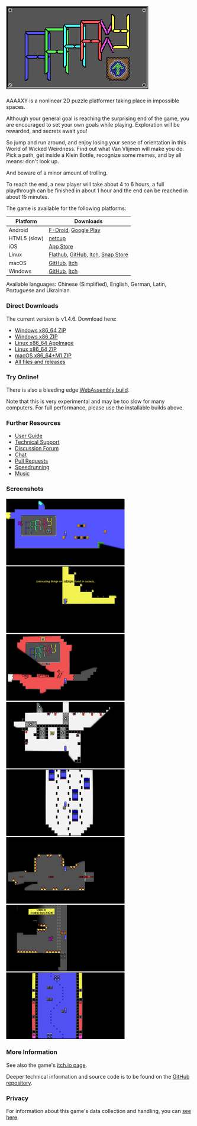## ![AAAAXY](logo.png)

AAAAXY is a nonlinear 2D puzzle platformer taking place in impossible
spaces.

Although your general goal is reaching the surprising end of the game,
you are encouraged to set your own goals while playing. Exploration will
be rewarded, and secrets await you!

So jump and run around, and enjoy losing your sense of orientation in
this World of Wicked Weirdness. Find out what Van Vlijmen will make you
do. Pick a path, get inside a Klein Bottle, recognize some memes, and by
all means: don't look up.

And beware of a minor amount of trolling.

To reach the end, a new player will take about 4 to 6 hours, a full
playthrough can be finished in about 1 hour and the end can be reached
in about 15 minutes.

The game is available for the following platforms:

| Platform     | Downloads                                                                                                                                                                                                           |
|--------------|---------------------------------------------------------------------------------------------------------------------------------------------------------------------------------------------------------------------|
| Android      | [F-Droid](https://f-droid.org/en/packages/io.github.divverent.aaaaxy/), [Google Play](https://play.google.com/store/apps/details?id=io.github.divverent.aaaaxy)                                                     |
| HTML5 (slow) | [netcup](https://rm.cloudns.org/aaaaxy/current/aaaaxy.html)                                                                                                                                                         |
| iOS          | [App Store](https://apps.apple.com/us/app/aaaaxy/id6447063878)                                                                                                                                                      |
| Linux        | [Flathub](https://flathub.org/apps/details/io.github.divverent.aaaaxy), [GitHub](https://github.com/divVerent/aaaaxy/releases), [Itch](https://divverent.itch.io/aaaaxy), [Snap Store](https://snapcraft.io/aaaaxy) |
| macOS        | [GitHub](https://github.com/divVerent/aaaaxy/releases), [Itch](https://divverent.itch.io/aaaaxy)                                                                                                                    |
| Windows      | [GitHub](https://github.com/divVerent/aaaaxy/releases), [Itch](https://divverent.itch.io/aaaaxy)                                                                                                                    |

Available languages: Chinese (Simplified), English, German, Latin,
Portuguese and Ukrainian.

### Direct Downloads

<!-- BEGIN DOWNLOAD LINKS TEMPLATE
The current version is VERSION. Download here:

  - [Windows x86_64 ZIP](https://github.com/divVerent/aaaaxy/releases/download/VERSION/aaaaxy-windows-amd64-VERSION.zip)
  - [Windows x86 ZIP](https://github.com/divVerent/aaaaxy/releases/download/VERSION/aaaaxy-windows-386-VERSION.zip)
  - [Linux x86_64 AppImage](https://github.com/divVerent/aaaaxy/releases/download/VERSION/AAAAXY-x86_64.AppImage)
  - [Linux x86_64 ZIP](https://github.com/divVerent/aaaaxy/releases/download/VERSION/aaaaxy-linux-amd64-VERSION.zip)
  - [macOS x86_64+M1 ZIP](https://github.com/divVerent/aaaaxy/releases/download/VERSION/aaaaxy-darwin-VERSION.zip)
  - [All files and releases](https://github.com/divVerent/aaaaxy/releases)
END DOWNLOAD LINKS TEMPLATE -->

<!-- BEGIN DOWNLOAD LINKS -->

The current version is v1.4.6. Download here:

-   [Windows x86_64
    ZIP](https://github.com/divVerent/aaaaxy/releases/download/v1.4.6/aaaaxy-windows-amd64-v1.4.6.zip)
-   [Windows x86
    ZIP](https://github.com/divVerent/aaaaxy/releases/download/v1.4.6/aaaaxy-windows-386-v1.4.6.zip)
-   [Linux x86_64
    AppImage](https://github.com/divVerent/aaaaxy/releases/download/v1.4.6/AAAAXY-x86_64.AppImage)
-   [Linux x86_64
    ZIP](https://github.com/divVerent/aaaaxy/releases/download/v1.4.6/aaaaxy-linux-amd64-v1.4.6.zip)
-   [macOS x86_64+M1
    ZIP](https://github.com/divVerent/aaaaxy/releases/download/v1.4.6/aaaaxy-darwin-v1.4.6.zip)
-   [All files and
    releases](https://github.com/divVerent/aaaaxy/releases)

<!-- END DOWNLOAD LINKS -->

### Try Online!

There is also a bleeding edge [WebAssembly
build](https://rm.cloudns.org/aaaaxy/current/aaaaxy.html).

Note that this is very experimental and may be too slow for many
computers. For full performance, please use the installable builds
above.

### Further Resources

-   [User Guide](userguide.md)
-   [Technical Support](https://github.com/divVerent/aaaaxy/issues)
-   [Discussion Forum](https://github.com/divVerent/aaaaxy/discussions)
-   [Chat](https://matrix.to/#/#aaaaxy:matrix.org)
-   [Pull Requests](https://github.com/divVerent/aaaaxy/pulls)
-   [Speedrunning](speedrunning.md)
-   [Music](music.md)

### Screenshots

[![shot1](screenshots/shot1.jpg)](screenshots/shot1.png)
[![shot2](screenshots/shot2.jpg)](screenshots/shot2.png)
[![shot3](screenshots/shot3.jpg)](screenshots/shot3.png)
[![shot4](screenshots/shot4.jpg)](screenshots/shot4.png)
[![shot5](screenshots/shot5.jpg)](screenshots/shot5.png)
[![shot6](screenshots/shot6.jpg)](screenshots/shot6.png)
[![shot7](screenshots/shot7.jpg)](screenshots/shot7.png)
[![shot8](screenshots/shot8.jpg)](screenshots/shot8.png)

### More Information

See also the game's [itch.io page](https://divVerent.itch.io/aaaaxy).

Deeper technical information and source code is to be found on the
[GitHub repository](https://github.com/divVerent/aaaaxy).

### Privacy

For information about this game's data collection and handling, you can
[see here](privacy.md).
